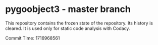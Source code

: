 # pygoobject3 - master branch

This repository contains the frozen state of the repository.
Its history is cleared. It is used only for static code
analysis with Codacy.

Commit Time: 1716968561